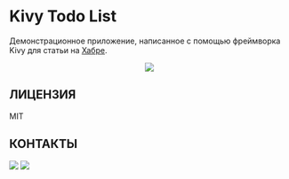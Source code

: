 # Kivy Todo List

Демонстрационное приложение, написанное с помощью фреймворка Kivy для статьи на [Хабре](https://habr.com).

<p align="center">
  <img src="https://raw.githubusercontent.com/Mirimon/KivyXamarinReactComparison/master/Kivy/data/images/previous.png">
</p>

ЛИЦЕНЗИЯ
--------
MIT

КОНТАКТЫ
--------
<a href="https://vk.com/kivy_development"><img src="https://raw.githubusercontent.com/HeaTTheatR/VKGroups/master/data/images/kivy_ru.png"></a> <a href="https://habr.com/users/heattheatr/topics/"><img src="https://raw.githubusercontent.com/HeaTTheatR/VKGroups/master/data/images/kivy_on_habr.png"></a>
